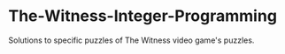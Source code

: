 # The-Witness-Integer-Programming
Solutions to specific puzzles of The Witness video game's puzzles.
